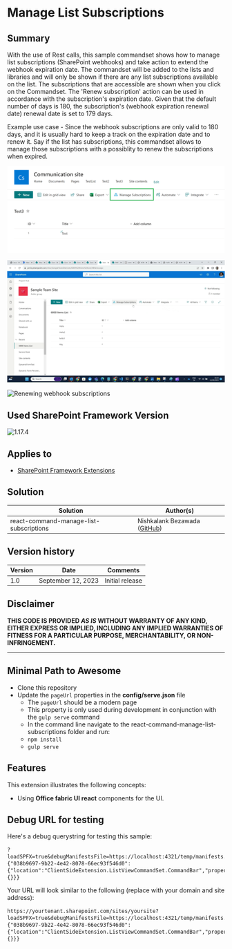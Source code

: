 # Manage List Subscriptions

## Summary
With the use of Rest calls, this sample commandset shows how to manage list subscriptions (SharePoint webhooks) and take action to extend the webhook expiration date. The commandset will be added to the lists and libraries and will only be shown if there are any list subscriptions available on the list. The subscriptions that are accessible are shown when you click on the Commandset. The 'Renew subscription' action can be used in accordance with the subscription's expiration date. Given that the default number of days is 180, the subscription's (webhook expiration renewal date) renewal date is set to 179 days. 

Example use case - Since the webhook subscriptions are only valid to 180 days, and it is usually hard to keep a track on the expiration date and to renew it. Say if the list has subscriptions, this commandset allows to manage those subscriptions with a possiblity to renew the subscriptions when expired. 

![Manage Subscriptions](./assets/ManageSubscription.png)

![Subscription Panel](./assets/SubscriptionPanel.gif)

![Renewing webhook subscriptions](./assets/RenewSubscription.png)

## Used SharePoint Framework Version 
![1.17.4](https://img.shields.io/badge/version-1.17.4-green.svg)

## Applies to

* [SharePoint Framework Extensions](https://dev.office.com/sharepoint/docs/spfx/extensions/overview-extensions)

## Solution

Solution|Author(s)
--------|---------
react-command-manage-list-subscriptions | Nishkalank Bezawada ([GitHub](https://github.com/NishkalankBezawada))

## Version history

Version|Date|Comments
-------|----|--------
1.0|September 12, 2023|Initial release

## Disclaimer
**THIS CODE IS PROVIDED *AS IS* WITHOUT WARRANTY OF ANY KIND, EITHER EXPRESS OR IMPLIED, INCLUDING ANY IMPLIED WARRANTIES OF FITNESS FOR A PARTICULAR PURPOSE, MERCHANTABILITY, OR NON-INFRINGEMENT.**

---

## Minimal Path to Awesome

- Clone this repository
- Update the `pageUrl` properties in the **config/serve.json** file
  - The `pageUrl` should be a modern page
  - This property is only used during development in conjunction with the `gulp serve` command
  - In the command line navigate to the react-command-manage-list-subscriptions folder and run:
  - `npm install`
  - `gulp serve`

## Features

This extension illustrates the following concepts:

- Using **Office fabric UI react** components for the UI. 


## Debug URL for testing
Here's a debug querystring for testing this sample:

```
?loadSPFX=true&debugManifestsFile=https://localhost:4321/temp/manifests.js&loadSPFX=true&customActions={"038b9697-9b22-4e42-8078-66ec93f546d0":{"location":"ClientSideExtension.ListViewCommandSet.CommandBar","properties":{}}}
```

Your URL will look similar to the following (replace with your domain and site address):
```
https://yourtenant.sharepoint.com/sites/yoursite?loadSPFX=true&debugManifestsFile=https://localhost:4321/temp/manifests.js&loadSPFX=true&customActions={"038b9697-9b22-4e42-8078-66ec93f546d0":{"location":"ClientSideExtension.ListViewCommandSet.CommandBar","properties":{}}}
```
